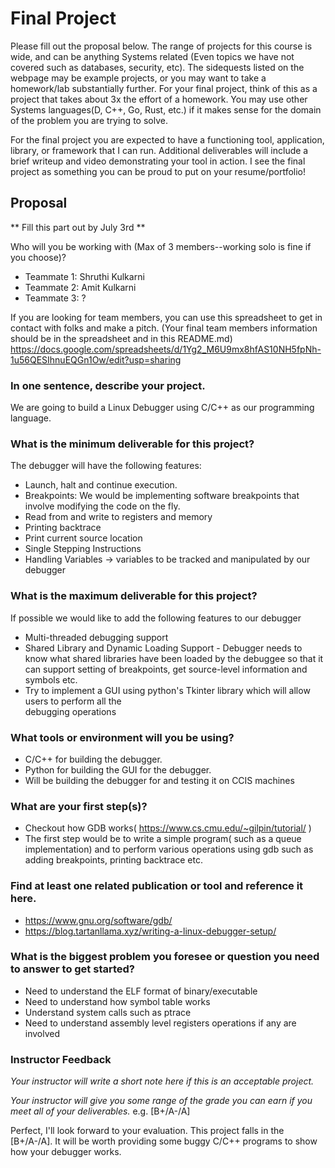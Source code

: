 # Final Project

Please fill out the proposal below. The range of projects for this course is wide, and can be anything Systems related (Even topics we have not covered such as databases, security, etc). The sidequests listed on the webpage may be example projects, or you may want to take a homework/lab substantially further. For your final project, think of this as a project that takes about 3x the effort of a homework. You may use other Systems languages(D, C++, Go, Rust, etc.) if it makes sense for the domain of the problem you are trying to solve.

For the final project you are expected to have a functioning tool, application, library, or framework that I can run. Additional deliverables will include a brief writeup and video demonstrating your tool in action. I see the final project as something you can be proud to put on your resume/portfolio!

## Proposal

** Fill this part out by July 3rd **

Who will you be working with (Max of 3 members--working solo is fine if you choose)?
  * Teammate 1: Shruthi Kulkarni 
  * Teammate 2: Amit Kulkarni
  * Teammate 3: ?

If you are looking for team members, you can use this spreadsheet to get in contact with folks and make a pitch.
(Your final team members information should be in the spreadsheet and in this README.md)
https://docs.google.com/spreadsheets/d/1Yg2_M6U9mx8hfAS10NH5fpNh-1u56QESIhnuEQGn1Ow/edit?usp=sharing

### In one sentence, describe your project.

We are going to build a Linux Debugger using C/C++ as our programming language.


### What is the minimum deliverable for this project?

The debugger will have the following features:
- Launch, halt and continue execution.
- Breakpoints: We would be implementing software breakpoints that involve modifying the code on the fly.
- Read from and write to registers and memory
- Printing backtrace
- Print current source location
- Single Stepping Instructions
- Handling Variables -> variables to be tracked and manipulated by our debugger

### What is the maximum deliverable for this project?

If possible we would like to add the following features to our debugger
- Multi-threaded debugging support
- Shared Library and Dynamic Loading Support - Debugger needs to know what shared libraries
  have been loaded by the debuggee so that it can support setting of breakpoints, get source-level information
  and symbols etc.
- Try to implement a GUI using python's Tkinter library which will allow users to perform all the\
  debugging operations


### What tools or environment will you be using?
- C/C++ for building the debugger.
- Python for building the GUI for the debugger.
- Will be building the debugger for and testing it on CCIS machines


### What are your first step(s)?

- Checkout how GDB works( https://www.cs.cmu.edu/~gilpin/tutorial/ )
- The first step would be to write a simple program( such as a queue implementation)
  and to perform various operations using gdb such as adding breakpoints, printing backtrace etc.


### Find at least one related publication or tool and reference it here.
- https://www.gnu.org/software/gdb/
- https://blog.tartanllama.xyz/writing-a-linux-debugger-setup/



### What is the biggest problem you foresee or question you need to answer to get started?

- Need to understand the ELF format of binary/executable
- Need to understand how symbol table works
- Understand system calls such as ptrace
- Need to understand assembly level registers operations if any are involved

### Instructor Feedback

*Your instructor will write a short note here if this is an acceptable project.*

*Your instructor will give you some range of the grade you can earn if you meet all of your deliverables.* e.g. [B+/A-/A]

Perfect, I'll look forward to your evaluation. This project falls in the [B+/A-/A]. It will be worth providing some buggy C/C++ programs to show how your debugger works.
